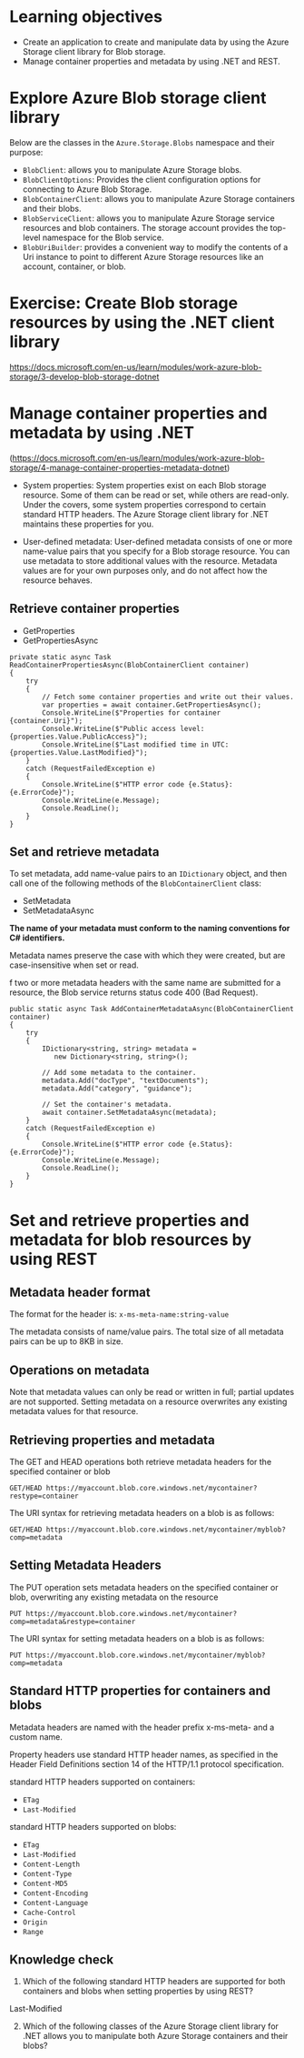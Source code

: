 # Learning objectives

- Create an application to create and manipulate data by using the Azure Storage client library for Blob storage.
- Manage container properties and metadata by using .NET and REST.

# Explore Azure Blob storage client library

Below are the classes in the `Azure.Storage.Blobs` namespace and their purpose:

- `BlobClient`: allows you to manipulate Azure Storage blobs.
- `BlobClientOptions`: Provides the client configuration options for connecting to Azure Blob Storage.
- `BlobContainerClient`: allows you to manipulate Azure Storage containers and their blobs.
- `BlobServiceClient`: allows you to manipulate Azure Storage service resources and blob containers. The storage account provides the top-level namespace for the Blob service.
- `BlobUriBuilder`: provides a convenient way to modify the contents of a Uri instance to point to different Azure Storage resources like an account, container, or blob.


# Exercise: Create Blob storage resources by using the .NET client library
https://docs.microsoft.com/en-us/learn/modules/work-azure-blob-storage/3-develop-blob-storage-dotnet

# Manage container properties and metadata by using .NET
(https://docs.microsoft.com/en-us/learn/modules/work-azure-blob-storage/4-manage-container-properties-metadata-dotnet)

- System properties: System properties exist on each Blob storage resource. Some of them can be read or set, while others are read-only. Under the covers, some system properties correspond to certain standard HTTP headers. The Azure Storage client library for .NET maintains these properties for you.
  
- User-defined metadata: User-defined metadata consists of one or more name-value pairs that you specify for a Blob storage resource. You can use metadata to store additional values with the resource. Metadata values are for your own purposes only, and do not affect how the resource behaves.

## Retrieve container properties
- GetProperties
- GetPropertiesAsync

```
private static async Task ReadContainerPropertiesAsync(BlobContainerClient container)
{
    try
    {
        // Fetch some container properties and write out their values.
        var properties = await container.GetPropertiesAsync();
        Console.WriteLine($"Properties for container {container.Uri}");
        Console.WriteLine($"Public access level: {properties.Value.PublicAccess}");
        Console.WriteLine($"Last modified time in UTC: {properties.Value.LastModified}");
    }
    catch (RequestFailedException e)
    {
        Console.WriteLine($"HTTP error code {e.Status}: {e.ErrorCode}");
        Console.WriteLine(e.Message);
        Console.ReadLine();
    }
}
```

## Set and retrieve metadata
To set metadata, add name-value pairs to an `IDictionary` object, and then call one of the following methods of the `BlobContainerClient` class:

- SetMetadata
- SetMetadataAsync

**The name of your metadata must conform to the naming conventions for C# identifiers.**

Metadata names preserve the case with which they were created, but are case-insensitive when set or read.

f two or more metadata headers with the same name are submitted for a resource, the Blob service returns status code 400 (Bad Request).

```
public static async Task AddContainerMetadataAsync(BlobContainerClient container)
{
    try
    {
        IDictionary<string, string> metadata =
           new Dictionary<string, string>();

        // Add some metadata to the container.
        metadata.Add("docType", "textDocuments");
        metadata.Add("category", "guidance");

        // Set the container's metadata.
        await container.SetMetadataAsync(metadata);
    }
    catch (RequestFailedException e)
    {
        Console.WriteLine($"HTTP error code {e.Status}: {e.ErrorCode}");
        Console.WriteLine(e.Message);
        Console.ReadLine();
    }
}
```

# Set and retrieve properties and metadata for blob resources by using REST
## Metadata header format


The format for the header is: `x-ms-meta-name:string-value`

The metadata consists of name/value pairs. The total size of all metadata pairs can be up to 8KB in size.

## Operations on metadata
Note that metadata values can only be read or written in full; partial updates are not supported. Setting metadata on a resource overwrites any existing metadata values for that resource.

## Retrieving properties and metadata
The GET and HEAD operations both retrieve metadata headers for the specified container or blob

`GET/HEAD https://myaccount.blob.core.windows.net/mycontainer?restype=container`

The URI syntax for retrieving metadata headers on a blob is as follows:

`GET/HEAD https://myaccount.blob.core.windows.net/mycontainer/myblob?comp=metadata`

## Setting Metadata Headers

The PUT operation sets metadata headers on the specified container or blob, overwriting any existing metadata on the resource

`PUT https://myaccount.blob.core.windows.net/mycontainer?comp=metadata&restype=container`

The URI syntax for setting metadata headers on a blob is as follows:

`PUT https://myaccount.blob.core.windows.net/mycontainer/myblob?comp=metadata`

## Standard HTTP properties for containers and blobs

Metadata headers are named with the header prefix x-ms-meta- and a custom name.

Property headers use standard HTTP header names, as specified in the Header Field Definitions section 14 of the HTTP/1.1 protocol specification.

standard HTTP headers supported on containers:

- `ETag`
- `Last-Modified`

standard HTTP headers supported on blobs:

- `ETag`
- `Last-Modified`
- `Content-Length`
- `Content-Type`
- `Content-MD5`
- `Content-Encoding`
- `Content-Language`
- `Cache-Control`
- `Origin`
- `Range`

## Knowledge check

1. Which of the following standard HTTP headers are supported for both containers and blobs when setting properties by using REST?

Last-Modified

2. Which of the following classes of the Azure Storage client library for .NET allows you to manipulate both Azure Storage containers and their blobs?

